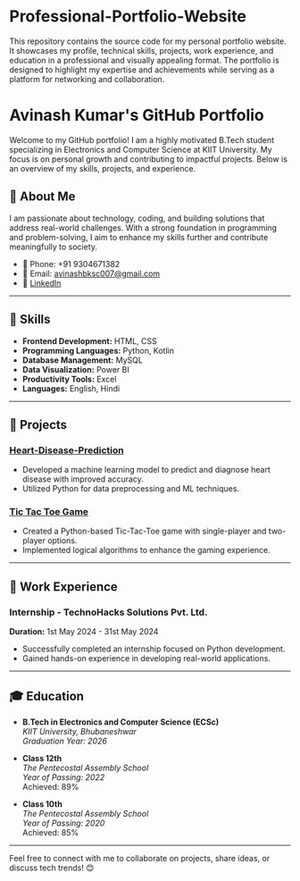 # Professional-Portfolio-Website
This repository contains the source code for my personal portfolio website. It showcases my profile, technical skills, projects, work experience, and education in a professional and visually appealing format. The portfolio is designed to highlight my expertise and achievements while serving as a platform for networking and collaboration.

# Avinash Kumar's GitHub Portfolio

Welcome to my GitHub portfolio! I am a highly motivated B.Tech student specializing in Electronics and Computer Science at KIIT University. My focus is on personal growth and contributing to impactful projects. Below is an overview of my skills, projects, and experience.

## 👤 About Me

I am passionate about technology, coding, and building solutions that address real-world challenges. With a strong foundation in programming and problem-solving, I aim to enhance my skills further and contribute meaningfully to society.

- 📱 Phone: +91 9304671382
- 📧 Email: [avinashbksc007@gmail.com](mailto:avinashbksc007@gmail.com)
- 🔗 [LinkedIn](https://www.linkedin.com/in/avinashkumar)

---

## 🚀 Skills

- **Frontend Development:** HTML, CSS
- **Programming Languages:** Python, Kotlin
- **Database Management:** MySQL
- **Data Visualization:** Power BI
- **Productivity Tools:** Excel
- **Languages:** English, Hindi

---

## 📂 Projects

### [Heart-Disease-Prediction](#)
- Developed a machine learning model to predict and diagnose heart disease with improved accuracy.
- Utilized Python for data preprocessing and ML techniques.

### [Tic Tac Toe Game](#)
- Created a Python-based Tic-Tac-Toe game with single-player and two-player options.
- Implemented logical algorithms to enhance the gaming experience.

---

## 💼 Work Experience

### Internship - TechnoHacks Solutions Pvt. Ltd.
**Duration:** 1st May 2024 - 31st May 2024  
- Successfully completed an internship focused on Python development.  
- Gained hands-on experience in developing real-world applications.  

---

## 🎓 Education

- **B.Tech in Electronics and Computer Science (ECSc)**  
  *KIIT University, Bhubaneshwar*  
  *Graduation Year: 2026*

- **Class 12th**  
  *The Pentecostal Assembly School*  
  *Year of Passing: 2022*  
  Achieved: 89%

- **Class 10th**  
  *The Pentecostal Assembly School*  
  *Year of Passing: 2020*  
  Achieved: 85%

---

Feel free to connect with me to collaborate on projects, share ideas, or discuss tech trends! 😊
